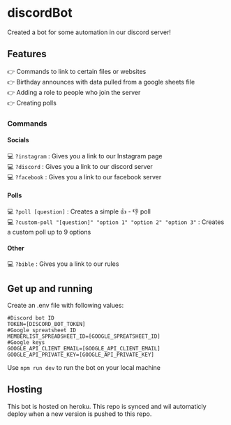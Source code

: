 # discordBot
Created a bot for some automation in our discord server!

## Features
👉 Commands to link to certain files or websites <br>
👉 Birthday announces with data pulled from a google sheets file <br>
👉 Adding a role to people who join the server <br>
👉 Creating polls

### Commands
#### Socials
💻 `?instagram` : Gives you a link to our Instagram page <br>
💻 `?discord` : Gives you a link to our discord server <br>
💻 `?facebook` : Gives you a link to our facebook server <br>

#### Polls
💻 `?poll [question]` : Creates a simple  👍 - 👎 poll <br>
💻 `?custom-poll "[question]" "option 1" "option 2" "option 3"` : Creates a custom poll up to 9 options <br>

#### Other
💻 `?bible` : Gives you a link to our rules

## Get up and running
Create an .env file with following values:
```
#Discord bot ID
TOKEN=[DISCORD_BOT_TOKEN]
#Google spreatsheet ID
MEMBERLIST_SPREADSHEET_ID=[GOOGLE_SPREATSHEET_ID]
#Google keys
GOOGLE_API_CLIENT_EMAIL=[GOOGLE_API_CLIENT_EMAIL]
GOOGLE_API_PRIVATE_KEY=[GOOGLE_API_PRIVATE_KEY]
```

Use `npm run dev` to run the bot on your local machine

## Hosting
This bot is hosted on heroku. This repo is synced and wil automaticly deploy when a new version is pushed to this repo.